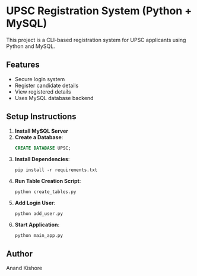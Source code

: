 # UPSC Registration System (Python + MySQL)

This project is a CLI-based registration system for UPSC applicants using Python and MySQL.

## Features

- Secure login system
- Register candidate details
- View registered details
- Uses MySQL database backend

## Setup Instructions

1. **Install MySQL Server**
2. **Create a Database**:
   ```sql
   CREATE DATABASE UPSC;
   ```
3. **Install Dependencies**:
   ```
   pip install -r requirements.txt
   ```
4. **Run Table Creation Script**:
   ```
   python create_tables.py
   ```
5. **Add Login User**:
   ```
   python add_user.py
   ```
6. **Start Application**:
   ```
   python main_app.py
   ```

## Author

Anand Kishore
